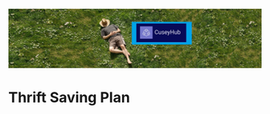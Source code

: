 ![CuseyHub](https://github.com/cusey/ImageForWiki/blob/master/Logos/CuseyHub_Banner_Small.jpg)

# Thrift Saving Plan

